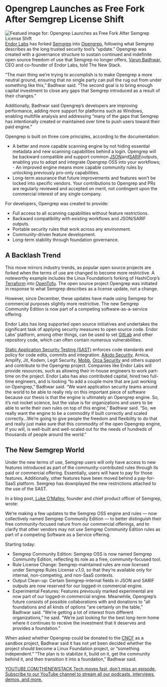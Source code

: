 # Opengrep Launches as Free Fork After Semgrep License Shift
![Featued image for: Opengrep Launches as Free Fork After Semgrep License Shift](https://cdn.thenewstack.io/media/2025/02/9a2225f8-a-calvar-o5fccjrump0-unsplash-1024x683.jpg)
[Endor Labs](https://thenewstack.io/endor-labs-station-9s-top-10-open-source-security-risks/) has forked [Semgrep](https://thenewstack.io/the-security-tooling-faceoff-open-source-security-vs-commercial/) into [Opengrep](https://www.opengrep.dev/), following what Semgrep describes as the long trusted security tool’s “update.”
Opengrep was created with a governance structure to sustain continued and indefinite open source freedom of use that Semgrep no longer offers, [Varun Badhwar,](https://www.linkedin.com/in/vbadhwar) CEO and co-founder of Endor Labs, told The New Stack.

“The main thing we’re trying to accomplish is to make Opengrep a more neutral ground, ensuring that no single party can pull the rug out from under something like this,” Badhwar said. “The second goal is to bring enough capital investment to close any gaps that Semgrep introduced as a result of their changes.”

Additionally, Badhwar said Opengrep’s developers are improving performance, adding more support for platforms such as Windows, enabling multifile analysis and addressing “many of the gaps that Semgrep has intentionally created or maintained over time to push users toward their paid engine.”

Opengrep is built on three core principles, according to the documentation:

- A better and more capable scanning engine by not hiding essential metadata and new scanning capabilities behind a login. Opengrep will be backward compatible and support common
[JSON](https://thenewstack.io/working-with-json-data-in-python/)and[SARIF](https://sarifweb.azurewebsites.net/)outputs, enabling you to adopt and integrate Opengrep OSS into your workflows; - An improved engine means more capable community rules by unlocking previously pro-only capabilities.
- Long-term assurance that future improvements and features won’t be locked into specific vendors.
Your contributions to Opengrep and PRs are regularly reviewed and accepted on merit, not contingent upon the commercial interest of any single company.

For developers, Opengrep was created to provide:

- Full access to all scanning capabilities without feature restrictions.
- Backward compatibility with existing workflows and JSON/SARIF outputs.
- Portable security rules that work across any environment.
- Community-driven feature development.
- Long-term stability through foundation governance.
## A Backlash Trend
This move mirrors industry trends, as popular open source projects are forked when the terms of use are changed to become more restrictive. A noteworthy example includes the Linux Foundation’s forking of HashiCorp’s [Terraform](https://thenewstack.io/terraform-gets-ai-boost-in-new-cloud-management-platform/) into [OpenTofu](https://thenewstack.io/opentofu-turns-one-with-opentofu-1-9-0/). The open source project Opengrep was initiated in response to what Semgrep describes as a license update, not a change.

However, since December, these updates have made using Semgrep for commercial purposes slightly more restrictive. The new Semgrep Community Edition is now part of a competing software-as-a-service offering.

Endor Labs has long supported open source initiatives and undertakes the significant task of applying security measures to open source code. Endor Labs’ platform, among other things, can be used to vet [GitLab](https://about.gitlab.com/?utm_content=inline+mention) and other repository code, which can often contain numerous vulnerabilities.

[Static Application Security Testing (SAST)](https://thenewstack.io/why-you-still-need-dynamic-application-security-testing/) enforces code standards and policy for code edits, commits and integration. [Aikido Security](https://www.aikido.dev/), Arnica, Amplify, Jit, Kodem, Legit Security, [Mobb](https://thenewstack.io/shifting-left-is-now-mainstream-for-developers-or-is-it/), [Orca Security](https://thenewstack.io/orca-security-launches-first-k8s-testing-staging-environment/) and others support and contribute to the Opengrep project. Companies like Endor Labs will provide resources, such as allowing their in-house engineers to work part-time on the project. Endor Labs has also contributed capital, hired two full-time engineers, and is looking “to add a couple more that are just working on Opengrep,” Badhwar said.
“We want application security teams around the world to be able to really rely on this important piece of software because our thesis is that the engine is ultimately an Opengrep engine. So, it’s not rocket science, but the value is for organizations and users to be able to write their own rules on top of this engine,” Badhwar said. “So, we really want the engine to be a commodity if built correctly and scaled correctly…We’re going to give people the freedom and flexibility to do that and really just make sure that this commodity of the open Opengrep engine, if you will, is well-built and well-scaled out for the needs of hundreds of thousands of people around the world.”

## The New Semgrep World
Under the new terms of use, Semgrep users will only have access to new features introduced as part of the community-contributed rules through its paid or commercial offering. Essentially, users will have to pay for those features. Additionally, other features have been moved behind a pay-for-SaaS platform. Semgrep has downplayed the new restrictions attached to the use of the SAST.

In a blog post,[ Luke O’Malley](https://www.linkedin.com/in/dlukeomalley/), founder and chief product officer of Semgrep, wrote:

We’re making a few updates to the Semgrep OSS engine and rules — now collectively named Semgrep Community Edition — to better distinguish their free community-focused nature from our commercial offerings, and to clarify that other vendors may not use Semgrep Community Edition rules as part of a competing Software as a Service offering.

Starting today:

- Semgrep Community Edition: Semgrep OSS is now named Semgrep Community Edition, reflecting its role as a free, community-focused tool.
- Rule License Change: Semgrep-maintained rules are now licensed under Semgrep Rules License v.1.0, so that they’re available only for internal, non-competing, and non-SaaS contexts.
- Output Clean-up: Certain Semgrep-internal fields in JSON and SARIF outputs are now reserved for our logged-in commercial engine.
- Experimental Features: Features previously marked experimental are now part of our logged-in commercial engine.
Meanwhile, Opengrep’s future consists of possible collaborations with and donations to “all foundations and all kinds of options “are certainly on the table,” Badhwar said. “We’re getting a lot of interest from different organizations,” he said. “We’re just looking for the best long-term home where it continues to receive the investment that it deserves and provides a foundation.”

When asked whether Opengrep could be donated to the [CNCF](https://cncf.io/?utm_content=inline+mention) as a sandbox project, Badhwar said it has not yet been decided whether the project should become a Linux Foundation project, or “something independent.” “The plan is to stabilize it, build on it, get the community behind it, and then transition it into a foundation,” Badhwar said.

[
YOUTUBE.COM/THENEWSTACK
Tech moves fast, don't miss an episode. Subscribe to our YouTube
channel to stream all our podcasts, interviews, demos, and more.
](https://youtube.com/thenewstack?sub_confirmation=1)